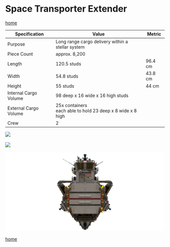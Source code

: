 # Space Transporter Extender

[home](../README.md)

| Specification | Value | Metric |
|---------------|-------|--------|
| Purpose | Long range cargo delivery within a stellar system ||
| Piece Count | approx. 8,200 ||
| Length | 120.5 studs | 96.4 cm |
| Width | 54.8 studs | 43.8 cm |
| Height | 55 studs | 44 cm |
| Internal Cargo Volume | 98 deep x 16 wide x 16 high studs ||
| External Cargo Volume | 25x containers<br> each able to hold 23 deep x 8 wide x 8 high ||
| Crew | 2 ||

![](space-transporter-extender-top.png)

![](space-transporter-extender-side.png)

![](space-transporter-extender-front.png)

[home](../README.md)